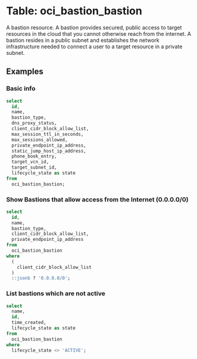 # Table: oci_bastion_bastion

A bastion resource. A bastion provides secured, public access to target resources in the cloud that you cannot otherwise reach from the internet. A bastion resides in a public subnet and establishes the network infrastructure needed to connect a user to a target resource in a private subnet.

## Examples

### Basic info

```sql
select
  id,
  name,
  bastion_type,
  dns_proxy_status,
  client_cidr_block_allow_list,
  max_session_ttl_in_seconds,
  max_sessions_allowed,
  private_endpoint_ip_address,
  static_jump_host_ip_address,
  phone_book_entry,
  target_vcn_id,
  target_subnet_id,
  lifecycle_state as state
from
  oci_bastion_bastion;
```

### Show Bastions that allow access from the Internet (0.0.0.0/0)

```sql
select
  id,
  name,
  bastion_type,
  client_cidr_block_allow_list,
  private_endpoint_ip_address
from
  oci_bastion_bastion
where
  (
    client_cidr_block_allow_list
  )
  ::jsonb ? '0.0.0.0/0';
```

### List bastions which are not active

```sql
select
  name,
  id,
  time_created,
  lifecycle_state as state
from
  oci_bastion_bastion
where
  lifecycle_state <> 'ACTIVE';
```
